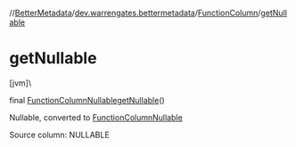//[BetterMetadata](../../../index.md)/[dev.warrengates.bettermetadata](../index.md)/[FunctionColumn](index.md)/[getNullable](get-nullable.md)

# getNullable

[jvm]\

final [FunctionColumnNullable](../-function-column-nullable/index.md)[getNullable](get-nullable.md)()

Nullable, converted to [FunctionColumnNullable](../-function-column-nullable/index.md)

Source column: NULLABLE
